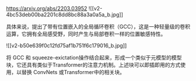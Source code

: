 https://arxiv.org/abs/2203.03952
![[v2-4bc53deb00ba2201c8dd8bc88a3a0a5a_b.jpg]]

具体来说，提出了带有位置嵌入的全局循环卷积（GCC），这是一种轻量级的卷积运算，它拥有全局感受野，同时产生与局部卷积一样的位置敏感特性。

![[v2-b50e639f0c12fd75af1b751f6c179016_b.jpg]]

将 GCC 和 squeeze-exictation操作结合起来，形成一个类似于元模型的模型块，它还具有类似于Transformer的注意力机制。上述块可以即插即用的方式使用，以替换 ConvNets 或Transformer中的相关块。
